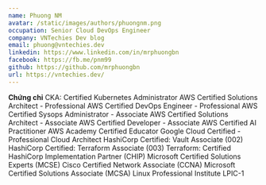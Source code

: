 ```yaml
---
name: Phuong NM
avatar: /static/images/authors/phuongnm.png
occupation: Senior Cloud DevOps Engineer
company: VNTechies Dev blog
email: phuong@vntechies.dev
linkedin: https://www.linkedin.com/in/mrphuongbn
facebook: https://fb.me/pnm99
github: https://github.com/mrphuongbn
url: https://vntechies.dev/
---
```


**Chứng chỉ**
CKA: Certified Kubernetes Administrator
AWS Certified Solutions Architect - Professional
AWS Certified DevOps Engineer - Professional
AWS Certified Sysops Administrator - Associate
AWS Certified Solutions Architect - Associate
AWS Certified Developer - Associate
AWS Certified AI Practitioner
AWS Academy Certified Educator
Google Cloud Certified - Professional Cloud Architect
HashiCorp Certified: Vault Associate (002)
HashiCorp Certified: Terraform Associate (003)
Terraform: Certified HashiCorp Implementation Partner (CHIP)
Microsoft Certified Solutions Experts (MCSE)
Cisco Certified Network Associate (CCNA)
Microsoft Certified Solutions Associate (MCSA)
Linux Professional Institute LPIC-1
